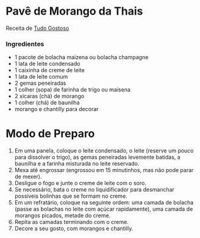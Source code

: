 # Pavê de Morango da Thais
Receita de [Tudo Gostoso](https://www.tudogostoso.com.br/receita/139574-pave-de-morango-da-thais.html)

### Ingredientes

 - 1 pacote de bolacha maizena ou bolacha champagne
 - 1 lata de leite condensado
 - 1 caixinha de creme de leite
 - 1 lata de leite comum
 - 2 gemas peneiradas
 - 1 colher (sopa) de farinha de trigo ou maisena
 - 2 xícaras (chá) de morango
 - 1 colher (chá) de baunilha
 - morango e chantilly para decorar

# Modo de Preparo

 1. Em uma panela, coloque o leite condensado, o leite (reserve um pouco para dissolver o trigo), as gemas peneiradas levemente batidas, a baunilha e a farinha misturada no leite reservado.
 2. Mexa até engrossar (engrossou em 15 minutinhos, mas não pode parar de mexer).
 3. Desligue o fogo e junte o creme de leite com o soro.
 4. Se necessário, bata o creme no liquidificador para desmanchar possíveis bolinhas que se formam no creme.
 5. Em um refratário, coloque na seguinte ordem: uma camada de bolacha (passe as bolachas no leite com açúcar rapidamente), uma camada de morangos picados, metade do creme.
 6. Repita as camadas terminando com o creme.
 7. Decore a seu gosto, com morangos e chantilly.
